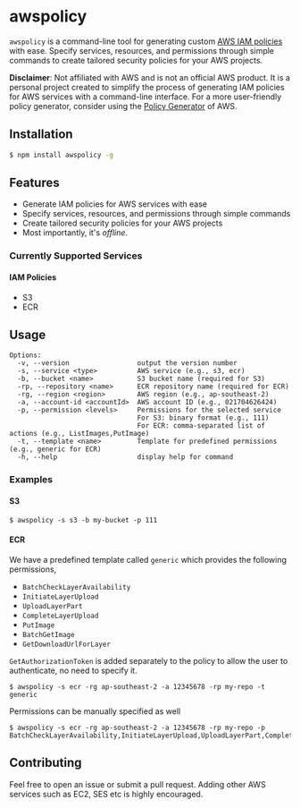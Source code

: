 # awspolicy

`awspolicy` is a command-line tool for generating custom [AWS IAM policies][iam-policy] with ease. Specify services, resources, and permissions through simple commands to create tailored security policies for your AWS projects.

**Disclaimer**: Not affiliated with AWS and is not an official AWS product. It is a personal project created to simplify the process of generating IAM policies for AWS services with a command-line interface. For a more user-friendly policy generator, consider using the [Policy Generator][policy-gen] of AWS.

## Installation

```bash
$ npm install awspolicy -g
```

## Features

-   Generate IAM policies for AWS services with ease
-   Specify services, resources, and permissions through simple commands
-   Create tailored security policies for your AWS projects
-   Most importantly, it's _offline_.

### Currently Supported Services

#### IAM Policies

-   S3
-   ECR

## Usage

```console
Options:
  -v, --version                 output the version number
  -s, --service <type>          AWS service (e.g., s3, ecr)
  -b, --bucket <name>           S3 bucket name (required for S3)
  -rp, --repository <name>      ECR repository name (required for ECR)
  -rg, --region <region>        AWS region (e.g., ap-southeast-2)
  -a, --account-id <accountId>  AWS account ID (e.g., 021704626424)
  -p, --permission <levels>     Permissions for the selected service
                                For S3: binary format (e.g., 111)
                                For ECR: comma-separated list of actions (e.g., ListImages,PutImage)
  -t, --template <name>         Template for predefined permissions (e.g., generic for ECR)
  -h, --help                    display help for command

```

### Examples

#### S3

```console
$ awspolicy -s s3 -b my-bucket -p 111
```

#### ECR

We have a predefined template called `generic` which provides the following permissions,

-   `BatchCheckLayerAvailability`
-   `InitiateLayerUpload`
-   `UploadLayerPart`
-   `CompleteLayerUpload`
-   `PutImage`
-   `BatchGetImage`
-   `GetDownloadUrlForLayer`

`GetAuthorizationToken` is added separately to the policy to allow the user to authenticate, no need to specify it.

```console
$ awspolicy -s ecr -rg ap-southeast-2 -a 12345678 -rp my-repo -t generic
```

Permissions can be manually specified as well

```console
$ awspolicy -s ecr -rg ap-southeast-2 -a 12345678 -rp my-repo -p BatchCheckLayerAvailability,InitiateLayerUpload,UploadLayerPart,CompleteLayerUpload,PutImage,BatchGetImage,GetDownloadUrlForLayer
```

## Contributing

Feel free to open an issue or submit a pull request. Adding other AWS services such as EC2, SES etc is highly encouraged.

[iam-policy]: https://docs.aws.amazon.com/IAM/latest/UserGuide/access_policies.html
[policy-gen]: https://awspolicygen.s3.amazonaws.com/policygen.html
